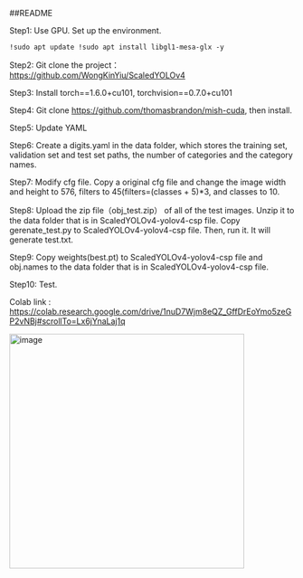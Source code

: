 ##README

Step1: Use GPU. Set up the environment.

`
!sudo apt update
!sudo apt install libgl1-mesa-glx -y
`

Step2: Git clone the project：https://github.com/WongKinYiu/ScaledYOLOv4

Step3: Install torch==1.6.0+cu101, torchvision==0.7.0+cu101

Step4: Git clone https://github.com/thomasbrandon/mish-cuda, then install.

Step5: Update YAML

Step6: Create a digits.yaml in the data folder, which stores the training set, validation set and test set paths, the number of categories and the category names.

Step7: Modify cfg file. Copy a original cfg file and change the image width and height to 576, filters to 45(filters=(classes + 5)*3, and classes to 10.

Step8: Upload the zip file（obj_test.zip） of all of the test images. Unzip it to the data folder that is in ScaledYOLOv4-yolov4-csp file. Copy gerenate_test.py to ScaledYOLOv4-yolov4-csp file. Then, run it. It will generate test.txt.

Step9: Copy weights(best.pt) to ScaledYOLOv4-yolov4-csp file and obj.names to the data folder that is in ScaledYOLOv4-yolov4-csp file.

Step10: Test.

Colab link : https://colab.research.google.com/drive/1nuD7Wjm8eQZ_GffDrEoYmo5zeGP2vNBj#scrollTo=Lx6jYnaLaj1q



<img width="415" alt="image" src="https://user-images.githubusercontent.com/77607182/143190090-1158eb9b-a954-460c-9f24-c467da86bea0.png">
